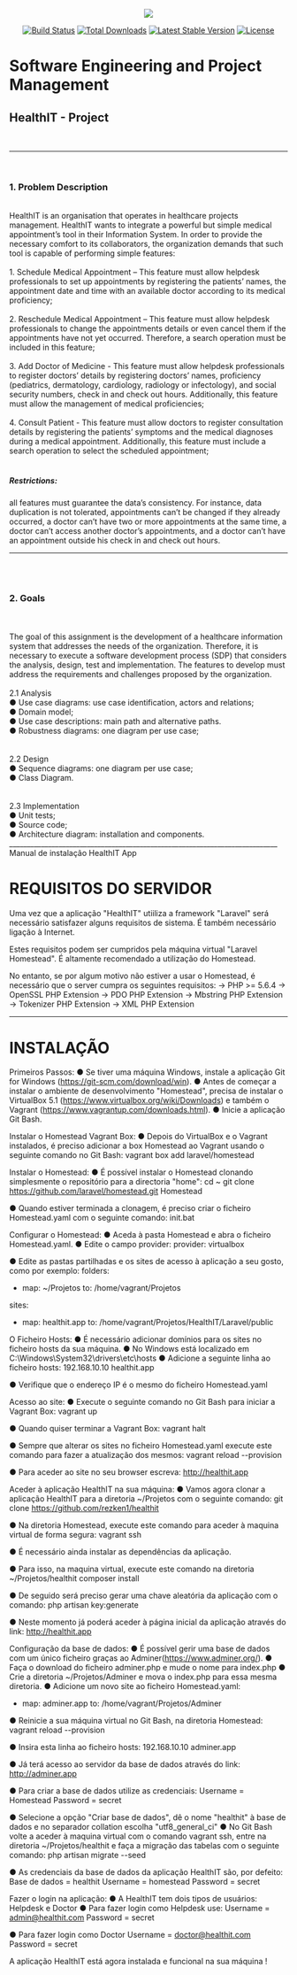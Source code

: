 <p align="center"><img src="https://laravel.com/assets/img/components/logo-laravel.svg"></p>

<p align="center">
<a href="https://travis-ci.org/laravel/framework"><img src="https://travis-ci.org/laravel/framework.svg" alt="Build Status"></a>
<a href="https://packagist.org/packages/laravel/framework"><img src="https://poser.pugx.org/laravel/framework/d/total.svg" alt="Total Downloads"></a>
<a href="https://packagist.org/packages/laravel/framework"><img src="https://poser.pugx.org/laravel/framework/v/stable.svg" alt="Latest Stable Version"></a>
<a href="https://packagist.org/packages/laravel/framework"><img src="https://poser.pugx.org/laravel/framework/license.svg" alt="License"></a>
</p>
 
<h1>Software Engineering and Project Management</h1>

<h2>HealthIT - Project</h2>
<br> <hr> <br>
<h3>1. Problem Description</h3> <br> 
HealthIT is an organisation that operates in healthcare projects management. HealthIT
wants to integrate a powerful but simple medical appointment’s tool in their Information
System. In order to provide the necessary comfort to its collaborators, the organization
demands that such tool is capable of performing simple features:<br><br>
1. Schedule Medical Appointment – This feature must allow helpdesk professionals to set up
appointments by registering the patients’ names, the appointment date and time with an
available doctor according to its medical proficiency;<br><br>
2. Reschedule Medical Appointment – This feature must allow helpdesk professionals to
change the appointments details or even cancel them if the appointments have not yet
occurred. Therefore, a search operation must be included in this feature; <br><br>
3. Add Doctor of Medicine - This feature must allow helpdesk professionals to register
doctors’ details by registering doctors’ names, proficiency (pediatrics, dermatology,
cardiology, radiology or infectology), and social security numbers, check in and check out
hours. Additionally, this feature must allow the management of medical proficiencies;<br><br>
4. Consult Patient - This feature must allow doctors to register consultation details by
registering the patients’ symptoms and the medical diagnoses during a medical
appointment. Additionally, this feature must include a search operation to select the
scheduled appointment;<br><br>
<h5>Restrictions:</h5> all features must guarantee the data’s consistency. For instance, data
duplication is not tolerated, appointments can’t be changed if they already occurred, a doctor can’t
have two or more appointments at the same time, a doctor can’t access another doctor’s
appointments, and a doctor can’t have an appointment outside his check in and check out hours.
<hr><br><br>
<h3>2. Goals</h3> <br><br>
The goal of this assignment is the development of a healthcare information system that
addresses the needs of the organization. Therefore, it is necessary to execute a software
development process (SDP) that considers the analysis, design, test and implementation. The
features to develop must address the requirements and challenges proposed by the organization.
<br><br>
2.1 Analysis<br>
● Use case diagrams: use case identification, actors and relations;<br>
● Domain model;<br>
● Use case descriptions: main path and alternative paths.<br>
● Robustness diagrams: one diagram per use case;<br>
<br><br>
2.2 Design<br>
● Sequence diagrams: one diagram per use case;<br>
● Class Diagram.<br>
<br><br>
2.3 Implementation<br>
● Unit tests;<br>
● Source code;<br>
● Architecture diagram: installation and components.<br>
____________________________________________________________________________
Manual de instalação
HealthIT App

# REQUISITOS DO SERVIDOR

Uma vez que a aplicação "HealthIT" utiiliza a framework "Laravel" será necessário satisfazer alguns requisitos de sistema.
É também necessário ligação à Internet.

Estes requisitos podem ser cumpridos pela máquina virtual "Laravel Homestead".
É altamente recomendado a utilização do Homestead.

No entanto, se por algum motivo não estiver a usar o Homestead, é necessário que o server cumpra os seguintes requisitos:
-> PHP >= 5.6.4
-> OpenSSL PHP Extension
-> PDO PHP Extension
-> Mbstring PHP Extension
-> Tokenizer PHP Extension
-> XML PHP Extension
____________________________________________________________________________
# INSTALAÇÃO

Primeiros Passos:
● Se tiver uma máquina Windows, instale a aplicação Git for Windows (https://git-scm.com/download/win).
● Antes de começar a instalar o ambiente de desenvolvimento "Homestead", precisa de instalar o VirtualBox 5.1 (https://www.virtualbox.org/wiki/Downloads) e também o Vagrant (https://www.vagrantup.com/downloads.html).
● Inicie a aplicação Git Bash.




Instalar o Homestead Vagrant Box:
● Depois do VirtualBox e o Vagrant instalados, é preciso adicionar a box Homestead ao Vagrant usando o seguinte comando no Git Bash:
vagrant box add laravel/homestead


Instalar o Homestead:
● É possível instalar o Homestead clonando simplesmente o repositório para a directoria "home":
cd ~
git clone https://github.com/laravel/homestead.git Homestead

● Quando estiver terminada a clonagem, é preciso criar o ficheiro Homestead.yaml com o seguinte comando:
init.bat


Configurar o Homestead:
● Aceda à pasta Homestead e abra o ficheiro Homestead.yaml.
● Edite o campo provider:
provider: virtualbox

● Edite as pastas partilhadas e os sites de acesso à aplicação a seu gosto, como por exemplo:
folders:
- map: ~/Projetos
to: /home/vagrant/Projetos

sites:
- map: healthit.app
to: /home/vagrant/Projetos/HealthIT/Laravel/public




O Ficheiro Hosts:
● É necessário adicionar domínios para os sites no ficheiro hosts da sua máquina.
● No Windows está localizado em C:\Windows\System32\drivers\etc\hosts
● Adicione a seguinte linha ao ficheiro hosts:
192.168.10.10  healthit.app

● Verifique que o endereço IP é o mesmo do ficheiro Homestead.yaml


Acesso ao site:
● Execute o seguinte comando no Git Bash para iniciar a Vagrant Box:
vagrant up

● Quando quiser terminar a Vagrant Box:
vagrant halt

● Sempre que alterar os sites no ficheiro Homestead.yaml execute este comando para fazer a atualização dos mesmos:
vagrant reload --provision

● Para aceder ao site no seu browser escreva:
http://healthit.app


Aceder à aplicação HealthIT na sua máquina:
● Vamos agora clonar a aplicação HealthIT para a diretoria ~/Projetos com o seguinte comando:
git clone https://github.com/rezken1/healthit

● Na diretoria Homestead, execute este comando para aceder à maquina virtual de forma segura:
vagrant ssh

● É necessário ainda instalar as dependências da aplicação.

● Para isso, na maquina virtual, execute este comando na diretoria ~/Projetos/healthit
composer install

● De seguido será preciso gerar uma chave aleatória da aplicação com o comando:
php artisan key:generate

● Neste momento já poderá aceder à página inicial da aplicação através do link:
http://healthit.app


Configuração da base de dados:
● É possível gerir uma base de dados com um único ficheiro graças ao Adminer(https://www.adminer.org/).
● Faça o download do ficheiro adminer.php e mude o nome para index.php
● Crie a diretoria ~/Projetos/Adminer e mova o index.php para essa mesma diretoria.
● Adicione um novo site ao ficheiro Homestead.yaml:
- map: adminer.app
to: /home/vagrant/Projetos/Adminer

● Reinicie a sua máquina virtual no Git Bash, na diretoria Homestead:
vagrant reload --provision

● Insira esta linha ao ficheiro hosts:
192.168.10.10 adminer.app

● Já terá acesso ao servidor da base de dados através do link:
http://adminer.app

● Para criar a base de dados utilize as credenciais:
Username = Homestead
Password = secret

● Selecione a opção "Criar base de dados", dê o nome "healthit" à base de dados e no separador collation escolha "utf8_general_ci"
● No Git Bash volte a aceder à maquina virtual com o comando vagrant ssh, entre na diretoria ~/Projetos/healthit e faça a migração das tabelas com o seguinte comando:
php artisan migrate --seed

● As credenciais da base de dados da aplicação HealthIT são, por defeito:
Base de dados = healthit
Username = homestead
Password = secret


Fazer o login na aplicação:
● A HealthIT tem dois tipos de usuários: Helpdesk e Doctor
● Para fazer login como Helpdesk use:
Username = admin@healthit.com
Password = secret

● Para fazer login como Doctor
Username = doctor@healthit.com
Password = secret

A aplicação HealthIT está agora instalada e funcional na sua máquina !


